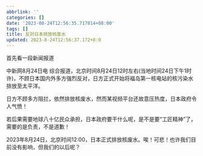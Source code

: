 ```yaml
---
abbrlink: ''
categories: []
date: '2023-08-24T12:56:35.717814+08:00'
tags: []
title: 反对日本排放核废水
updated: 2023-8-24T12:56:37.172+8:0
---
```

首先看一段新闻报道

中新网8月24日电 综合报道，北京时间8月24日12时左右(当地时间24日下午1时许)，不顾日本国内外多方强烈反对，日方正式开始将福岛第一核电站的核污染水排放至太平洋。

日方不顾多方阻拦，依然排放核废水，然而某视频平台还故意压热度，日本政府令人气愤！

若后果需要地球八十亿民众承担，日本政府要干什么呢，是不是要“工匠精神”了，需要的是负责，不是道歉！

2023年8月24日，北京时间12:00，日本正式排放核废水。唉！可悲！也许我们目前没有影响，但我们的以后呢？
